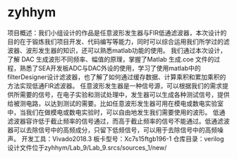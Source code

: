 # zyhhym
项目概述：我们小组设计的作品是任意波形发生器与FIR低通滤波器，本次设计的目的在于锻炼我们项目开发、代码编写等能力，同时可以综合运用我们所学过的滤波器、波形发生器的知识，还可以熟悉matlab功能的使用。
我们通过本次设计，了解 DAC 生成波形不同频率、幅值的原理，掌握了Matlab 生成.coe 文件的过程，熟悉了SEA开发板ADC与DAC外设的使用，学习了使用matlab中的filterDesigner设计滤波器，也了解了如何通过缓存数据、计算乘积和累加乘积的方法实现低通FIR滤波器。
任意波形发生器是一种信号源，可以根据我们的需求提供所需要的信号，在电子实验和测试处理中，发生器可以生成各种测试信号，提供给被测电路，以达到测试的需要。比如任意波形发生器可用在模电或数电实验室中，当我们在做模电或数电实验时，可以自由地发生我们需要使用的波形。
低通滤波器容许低于截止频率的信号通过，而高于截止频率的信号不能通过。低通滤波器可以去除信号中的高频成分，只留下低频信号，可以用于去除信号中的高频噪声。
开发工具：Vivado2018.3
板卡型号：Xc7s15ftgb196-1
仓库目录：verilog设计文件位于zyhhym/Lab_9/Lab_9.srcs/sources_1/new/
